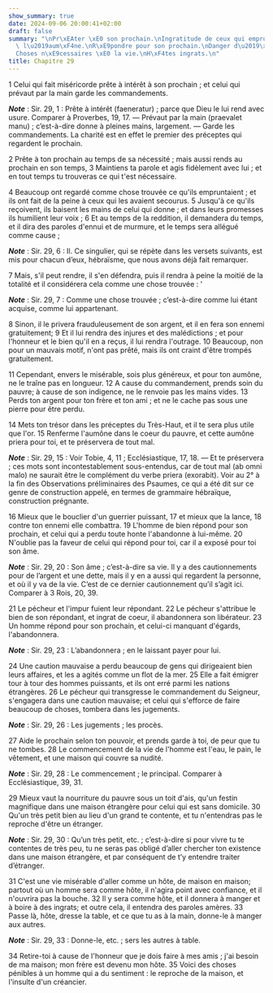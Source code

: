 ```yaml
---
show_summary: true
date: 2024-09-06 20:00:41+02:00
draft: false
summary: "\nPr\xEAter \xE0 son prochain.\nIngratitude de ceux qui empruntent.\nFaire\
  \ l\u2019aum\xF4ne.\nR\xE9pondre pour son prochain.\nDanger d\u2019\xEAtre caution.\n\
  Choses n\xE9cessaires \xE0 la vie.\nH\xF4tes ingrats.\n"
title: Chapitre 29
---
```





1 Celui qui fait miséricorde prête à intérêt à son prochain ; et celui qui prévaut par la main garde les commandements.

***Note*** :  Sir. 29, 1 : Prête à intérêt (faeneratur) ; parce que Dieu le lui rend avec usure. Comparer à Proverbes, 19, 17. ― Prévaut par la main (praevalet manu) ; c’est-à-dire donne à pleines mains, largement. ― Garde les commandements. La charité est en effet le premier des préceptes qui regardent le prochain.

2 Prête à ton prochain au temps de sa nécessité ; mais aussi rends au prochain en son temps, 3 Maintiens ta parole et agis fidèlement avec lui ; et en tout temps tu trouveras ce qui t'est nécessaire.


4 Beaucoup ont regardé comme chose trouvée ce qu'ils empruntaient ; et ils ont fait de la peine à ceux qui les avaient secourus. 5 Jusqu'à ce qu'ils reçoivent, ils baisent les mains de celui qui donne ; et dans leurs promesses ils humilient leur voix ; 6 Et au temps de la reddition, il demandera du temps, et il dira des paroles d'ennui et de murmure, et le temps sera allégué comme cause ;

***Note*** :  Sir. 29, 6 : Il. Ce singulier, qui se répète dans les versets suivants, est mis pour chacun d’eux, hébraïsme, que nous avons déjà fait remarquer.

7 Mais, s'il peut rendre, il s'en défendra, puis il rendra à peine la moitié de la totalité et il considérera cela comme une chose trouvée : '

***Note*** :  Sir. 29, 7 : Comme une chose trouvée ; c’est-à-dire comme lui étant acquise, comme lui appartenant.


8 Sinon, il le privera frauduleusement de son argent, et il en fera son ennemi gratuitement; 9 Et il lui rendra des injures et des malédictions ; et pour l'honneur et le bien qu'il en a reçus, il lui rendra l'outrage. 10 Beaucoup, non pour un mauvais motif, n'ont pas prêté, mais ils ont craint d'être trompés gratuitement.


11 Cependant, envers le misérable, sois plus généreux, et pour ton aumône, ne le traîne pas en longueur. 12 A cause du commandement, prends soin du pauvre; à cause de son indigence, ne le renvoie pas les mains vides. 13 Perds ton argent pour ton frère et ton ami ; et ne le cache pas sous une pierre pour être perdu.


14 Mets ton trésor dans les préceptes du Très-Haut, et il te sera plus utile que l'or. 15 Renferme l'aumône dans le coeur du pauvre, et cette aumône priera pour toi, et te préservera de tout mal.

***Note*** :  Sir. 29, 15 : Voir Tobie, 4, 11 ; Ecclésiastique, 17, 18. ― Et te préservera ; ces mots sont incontestablement sous-entendus, car de tout mal (ab omni malo) ne saurait être le complément du verbe priera (exorabit). Voir au 2° à la fin des Observations préliminaires des Psaumes, ce qui a été dit sur ce genre de construction appelé, en termes de grammaire hébraïque, construction prégnante.

16 Mieux que le bouclier d'un guerrier puissant, 17 et mieux que la lance, 18 contre ton ennemi elle combattra. 19 L'homme de bien répond pour son prochain, et celui qui a perdu toute honte l'abandonne à lui-même. 20 N'oublie pas la faveur de celui qui répond pour toi, car il a exposé pour toi son âme.

***Note*** :  Sir. 29, 20 : Son âme ; c’est-à-dire sa vie. Il y a des cautionnements pour de l’argent et une dette, mais il y en a aussi qui regardent la personne, et où il y va de la vie. C’est de ce dernier cautionnement qu’il s’agit ici. Comparer à 3 Rois, 20, 39.


21 Le pécheur et l'impur fuient leur répondant. 22 Le pécheur s'attribue le bien de son répondant, et ingrat de coeur, il abandonnera son libérateur. 23 Un homme répond pour son prochain, et celui-ci manquant d'égards, l'abandonnera.

***Note*** :  Sir. 29, 23 : L’abandonnera ; en le laissant payer pour lui.

24 Une caution mauvaise a perdu beaucoup de gens qui dirigeaient bien leurs affaires, et les a agités comme un flot de la mer. 25 Elle a fait émigrer tour à tour des hommes puissants, et ils ont erré parmi les nations étrangères. 26 Le pécheur qui transgresse le commandement du Seigneur, s'engagera dans une caution mauvaise; et celui qui s'efforce de faire beaucoup de choses, tombera dans les jugements.

***Note*** :  Sir. 29, 26 : Les jugements ; les procès.

27 Aide le prochain selon ton pouvoir, et prends garde à toi, de peur que tu ne tombes. 28 Le commencement de la vie de l'homme est l'eau, le pain, le vêtement, et une maison qui couvre sa nudité.

***Note*** :  Sir. 29, 28 : Le commencement ; le principal. Comparer à Ecclésiastique, 39, 31.

29 Mieux vaut la nourriture du pauvre sous un toit d'ais, qu'un festin magnifique dans une maison étrangère pour celui qui est sans domicile. 30 Qu'un très petit bien au lieu d'un grand te contente, et tu n'entendras pas le reproche d'être un étranger.

***Note*** :  Sir. 29, 30 : Qu’un très petit, etc. ; c’est-à-dire si pour vivre tu te contentes de très peu, tu ne seras pas obligé d’aller chercher ton existence dans une maison étrangère, et par conséquent de t’y entendre traiter d’étranger.

31 C'est une vie misérable d'aller comme un hôte, de maison en maison; partout où un homme sera comme hôte, il n'agira point avec confiance, et il n'ouvrira pas la bouche. 32 Il y sera comme hôte, et il donnera à manger et à boire à des ingrats; et outre cela, il entendra des paroles amères. 33 Passe là, hôte, dresse la table, et ce que tu as à la main, donne-le à manger aux autres.

***Note*** :  Sir. 29, 33 : Donne-le, etc. ; sers les autres à table.

34 Retire-toi à cause de l'honneur que je dois faire à mes amis ; j'ai besoin de ma maison; mon frère est devenu mon hôte. 35 Voici des choses pénibles à un homme qui a du sentiment : le reproche de la maison, et l'insulte d'un créancier.

